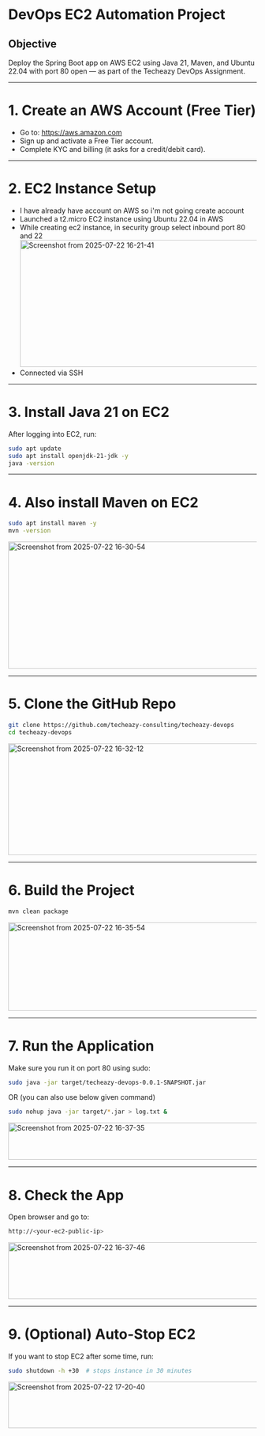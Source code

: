 # DevOps EC2 Automation Project

## Objective
Deploy the Spring Boot app on AWS EC2 using Java 21, Maven, and Ubuntu 22.04 with port 80 open — as part of the Techeazy DevOps Assignment.

---

# 1. Create an AWS Account (Free Tier)
- Go to: https://aws.amazon.com
- Sign up and activate a Free Tier account.
- Complete KYC and billing (it asks for a credit/debit card).

---

# 2. EC2 Instance Setup

- I have already have account on AWS so i'm not going create account
- Launched a t2.micro EC2 instance using Ubuntu 22.04 in AWS
- While creating ec2 instance, in security group select inbound port 80 and 22
  <img width="863" height="257" alt="Screenshot from 2025-07-22 16-21-41" src="https://github.com/user-attachments/assets/d9691838-aefa-4ebe-9398-4144bac85d29" />
- Connected via SSH

---

# 3. Install Java 21 on EC2
After logging into EC2, run:
```bash
sudo apt update
sudo apt install openjdk-21-jdk -y
java -version
```

---

# 4. Also install Maven on EC2
```bash
sudo apt install maven -y
mvn -version
```
<img width="863" height="257" alt="Screenshot from 2025-07-22 16-30-54" src="https://github.com/user-attachments/assets/8e7512f7-0502-4010-804a-76a4e0c0482f" />

---

# 5. Clone the GitHub Repo
```bash
git clone https://github.com/techeazy-consulting/techeazy-devops
cd techeazy-devops
```
<img width="880" height="226" alt="Screenshot from 2025-07-22 16-32-12" src="https://github.com/user-attachments/assets/60590756-f2ff-4032-8919-999c353dc7bd" />


---

# 6. Build the Project
```bash
mvn clean package
```
<img width="805" height="179" alt="Screenshot from 2025-07-22 16-35-54" src="https://github.com/user-attachments/assets/ed46b2af-a543-46ff-b19d-53dae0011962" />


---

# 7. Run the Application
Make sure you run it on port 80 using sudo:
```bash
sudo java -jar target/techeazy-devops-0.0.1-SNAPSHOT.jar
```
OR (you can also use below given command)
```bash
sudo nohup java -jar target/*.jar > log.txt &
```
<img width="978" height="75" alt="Screenshot from 2025-07-22 16-37-35" src="https://github.com/user-attachments/assets/b26f1834-712c-4b1d-b5e5-6ef68c94d3c5" />

---

# 8. Check the App
Open browser and go to:
```bash
http://<your-ec2-public-ip>
```
<img width="1363" height="115" alt="Screenshot from 2025-07-22 16-37-46" src="https://github.com/user-attachments/assets/96a1dcb5-3432-4516-80c9-15a355b402b3" />

---

#  9. (Optional) Auto-Stop EC2
If you want to stop EC2 after some time, run:
```bash
sudo shutdown -h +30  # stops instance in 30 minutes
```
<img width="825" height="94" alt="Screenshot from 2025-07-22 17-20-40" src="https://github.com/user-attachments/assets/24c6648f-69ff-4c0a-b654-915932461d4e" />
